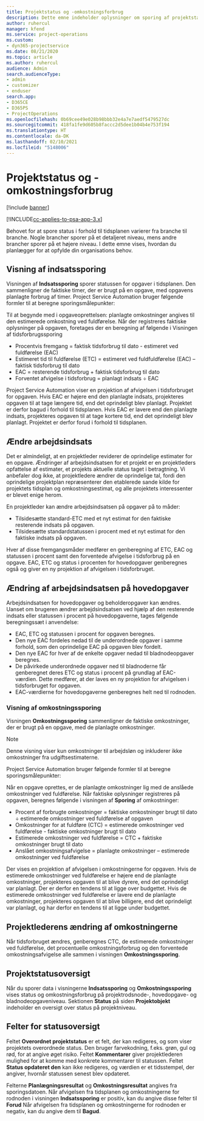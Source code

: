 ```yaml
---
title: Projektstatus og -omkostningsforbrug
description: Dette emne indeholder oplysninger om sporing af projektstatus og omkostningsforbrug.
author: ruhercul
manager: kfend
ms.service: project-operations
ms.custom:
- dyn365-projectservice
ms.date: 08/21/2020
ms.topic: article
ms.author: ruhercul
audience: Admin
search.audienceType:
- admin
- customizer
- enduser
search.app:
- D365CE
- D365PS
- ProjectOperations
ms.openlocfilehash: 0b69cee49e028b98bbb32e4a7e7aedf5479527dc
ms.sourcegitcommit: 418fa1fe9d605b8faccc2d5dee1b04b4e753f194
ms.translationtype: HT
ms.contentlocale: da-DK
ms.lasthandoff: 02/10/2021
ms.locfileid: "5148006"
---
```

# <a name="project-progress-and-cost-consumption"></a>Projektstatus og -omkostningsforbrug

[!include [banner](../includes/psa-now-project-operations.md)]

[!INCLUDE[cc-applies-to-psa-app-3.x](../includes/cc-applies-to-psa-app-3x.md)]

Behovet for at spore status i forhold til tidsplanen varierer fra branche til branche. Nogle brancher sporer på et detaljeret niveau, mens andre brancher sporer på et højere niveau. I dette emne vises, hvordan du planlægger for at opfylde din organisations behov.

## <a name="effort-tracking-view"></a>Visning af indsatssporing

Visningen af **Indsatssporing** sporer statussen for opgaver i tidsplanen. Den sammenligner de faktiske timer, der er brugt på en opgave, med opgavens planlagte forbrug af timer. Project Service Automation bruger følgende formler til at beregne sporingsmålepunkter:

Til at begynde med i opgaveoprettelsen: planlagte omkostninger angives til den estimerede omkostning ved fuldførelse. Når der registreres faktiske oplysninger på opgaven, foretages der en beregning af følgende i Visningen af tidsforbrugssporing

- Procentvis fremgang = faktisk tidsforbrug til dato - estimeret ved fuldførelse (EAC) 
- Estimeret tid til fuldførelse (ETC) = estimeret ved fuldfuldførelse (EAC) – faktisk tidsforbrug til dato 
- EAC = resterende tidsforbrug + faktisk tidsforbrug til dato 
- Forventet afvigelse i tidsforbrug = planlagt indsats ÷ EAC

Project Service Automation viser en projektion af afvigelsen i tidsforbruget for opgaven. Hvis EAC er højere end den planlagte indsats, projekteres opgaven til at tage længere tid, end det oprindeligt blev planlagt. Projektet er derfor bagud i forhold til tidsplanen. Hvis EAC er lavere end den planlagte indsats, projekteres opgaven til at tage kortere tid, end det oprindeligt blev planlagt. Projektet er derfor forud i forhold til tidsplanen.

## <a name="reprojecting-effort"></a>Ændre arbejdsindsats

Det er almindeligt, at en projektleder reviderer de oprindelige estimater for en opgave. Ændringer af arbejdsindsatsen for et projekt er en projektleders opfattelse af estimater, et projekts aktuelle status taget i betragtning. Vi anbefaler dog ikke, at projektledere ændrer de oprindelige tal, fordi den oprindelige projektplan repræsenterer den etablerede sande kilde for projektets tidsplan og omkostningsestimat, og alle projektets interessenter er blevet enige herom.

En projektleder kan ændre arbejdsindsatsen på opgaver på to måder:

- Tilsidesætte standard-ETC med et nyt estimat for den faktiske resterende indsats på opgaven. 
- Tilsidesætte standardstatussen i procent med et nyt estimat for den faktiske indsats på opgaven.

Hver af disse fremgangsmåder medfører en genberegning af ETC, EAC og statussen i procent samt den forventede afvigelse i tidsforbrug på en opgave. EAC, ETC og status i procenten for hovedopgaver genberegnes også og giver en ny projektion af afvigelsen i tidsforbruget.

## <a name="reprojection-of-effort-on-summary-tasks"></a>Ændring af arbejdsindsatsen på hovedopgaver

Arbejdsindsatsen for hovedopgaver og beholderopgaver kan ændres. Uanset om brugeren ændrer arbejdsindsatsen ved hjælp af den resterende indsats eller statussen i procent på hovedopgaverne, tages følgende beregningssæt i anvendelse:

- EAC, ETC og statussen i procent for opgaven beregnes.
- Den nye EAC fordeles nedad til de underordnede opgaver i samme forhold, som den oprindelige EAC på opgaven blev fordelt.
- Den nye EAC for hver af de enkelte opgaver nedad til bladnodeopgaver beregnes. 
- De påvirkede underordnede opgaver ned til bladnoderne får genberegnet deres ETC og status i procent på grundlag af EAC-værdien. Dette medfører, at der laves en ny projektion for afvigelsen i tidsforbruget for opgaven. 
- EAC-værdierne for hovedopgaverne genberegnes helt ned til rodnoden.

### <a name="cost-tracking-view"></a>Visning af omkostningssporing 

Visningen **Omkostningssporing** sammenligner de faktiske omkostninger, der er brugt på en opgave, med de planlagte omkostninger. 

> [!NOTE]
> Denne visning viser kun omkostninger til arbejdsløn og inkluderer ikke omkostninger fra udgiftsestimaterne. 

Project Service Automation bruger følgende formler til at beregne sporingsmålepunkter:

Når en opgave oprettes, er de planlagte omkostninger lig med de anslåede omkostninger ved fuldførelse. Når faktiske oplysninger registreres på opgaven, beregnes følgende i visningen af **Sporing** af omkostninger:

 - Procent af forbrugte omkostninger = faktiske omkostninger brugt til dato ÷ estimerede omkostninger ved fuldførelse af opgaven
 - Omkostninger for at fuldføre (CTC) = estimerede omkostninger ved fuldførelse - faktiske omkostninger brugt til dato
 - Estimerede omkostninger ved fuldførelse = CTC + faktiske omkostninger brugt til dato
 - Anslået omkostningsafvigelse = planlagte omkostninger – estimerede omkostninger ved fuldførelse

Der vises en projektion af afvigelsen i omkostningerne for opgaven. Hvis de estimerede omkostninger ved fuldførelse er højere end de planlagte omkostninger, projekteres opgaven til at blive dyrere, end det oprindeligt var planlagt. Der er derfor en tendens til at ligge over budgettet. Hvis de estimerede omkostninger ved fuldførelse er lavere end de planlagte omkostninger, projekteres opgaven til at blive billigere, end det oprindeligt var planlagt, og har derfor en tendens til at ligge under budgettet.

## <a name="project-managers-reprojection-of-cost"></a>Projektlederens ændring af omkostningerne

Når tidsforbruget ændres, genberegnes CTC, de estimerede omkostninger ved fuldførelse, det procentuelle omkostningsforbrug og den forventede omkostningsafvigelse alle sammen i visningen **Omkostningssporing**.

## <a name="project-status-summary"></a>Projektstatusoversigt

Når du sporer data i visningerne **Indsatssporing** og **Omkostningssporing** vises status og omkostningsforbrug på projektrodsnode-, hovedopgave- og bladnodeopgaveniveau. Sektionen **Status** på siden **Projektobjekt** indeholder en oversigt over status på projektniveau.

## <a name="status-summary-fields"></a>Felter for statusoversigt

Feltet **Overordnet projektstatus** er et felt, der kan redigeres, og som viser projektets overordnede status. Den bruger farvekodning, f.eks. grøn, gul og rød, for at angive øget risiko. Feltet **Kommentarer** giver projektlederen mulighed for at komme med konkrete kommentarer til statussen. Feltet **Status opdateret den** kan ikke redigeres, og værdien er et tidsstempel, der angiver, hvornår statussen senest blev opdateret.

Felterne **Planlægningsresultat** og **Omkostningsresultat** angives fra sporingsdatoen. Når afvigelsen fra tidsplanen og omkostningerne for rodnoden i visningen **Indsatssporing** er positiv, kan du angive disse felter til **Forud** Når afvigelsen fra tidsplanen og omkostningerne for rodnoden er negativ, kan du angive dem til **Bagud**.
